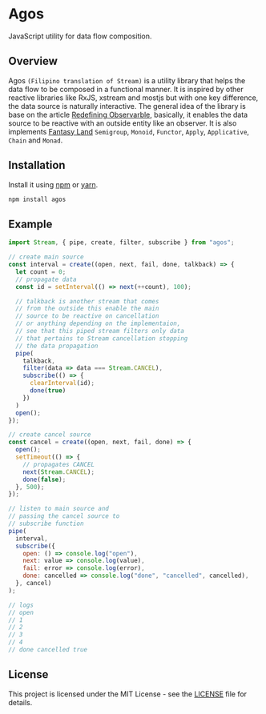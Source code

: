 # Agos

JavaScript utility for data flow composition.

## Overview

Agos `(Filipino translation of Stream)` is a utility library that helps the data flow to be composed in a functional manner. It is inspired by other reactive libraries like RxJS, xstream and mostjs but with one key difference, the data source is naturally interactive. The general idea of the library is base on the article [Redefining Observarble](https://github.com/cedmandocdoc/redefining-observable), basically, it enables the data source to be reactive with an outside entity like an observer. It is also implements [Fantasy Land](https://github.com/fantasyland/fantasy-land) `Semigroup`, `Monoid`, `Functor`, `Apply`, `Applicative`, `Chain` and `Monad`.

## Installation

Install it using [npm](https://www.npmjs.com/package/agos) or [yarn](https://yarnpkg.com/package/agos).

```bash
npm install agos
```

## Example

```js
import Stream, { pipe, create, filter, subscribe } from "agos";

// create main source
const interval = create((open, next, fail, done, talkback) => {
  let count = 0;
  // propagate data
  const id = setInterval(() => next(++count), 100);

  // talkback is another stream that comes
  // from the outside this enable the main
  // source to be reactive on cancellation
  // or anything depending on the implementaion,
  // see that this piped stream filters only data
  // that pertains to Stream cancellation stopping
  // the data propagation
  pipe(
    talkback,
    filter(data => data === Stream.CANCEL),
    subscribe(() => {
      clearInterval(id);
      done(true)
    })
  )
  open();
});

// create cancel source
const cancel = create((open, next, fail, done) => {
  open();
  setTimeout(() => {
    // propagates CANCEL
    next(Stream.CANCEL);
    done(false);
  }, 500);
});

// listen to main source and 
// passing the cancel source to
// subscribe function
pipe(
  interval,
  subscribe({
    open: () => console.log("open"),
    next: value => console.log(value),
    fail: error => console.log(error),
    done: cancelled => console.log("done", "cancelled", cancelled),
  }, cancel)
);

// logs
// open
// 1
// 2
// 3
// 4
// done cancelled true
```

## License

This project is licensed under the MIT License - see the [LICENSE](https://github.com/cedmandocdoc/agos/blob/master/LICENSE) file for details.
